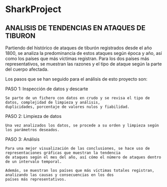 # SharkProject

## ANALISIS DE TENDENCIAS EN ATAQUES DE TIBURON

Partiendo del histórico de ataques de tiburón registrados desde el año 1800, se analiza la predominancia de estos ataques según época y año, así como los países que más víctimas registran. Para los dos países más representativos, se muestran las razones y el tipo de ataque según la parte del cuerpo afectada.

Los pasos que se han seguido para el análisis de esto proyecto son:

PASO 1: Inspección de datos y descarte

    Se parte de un fichero con datos en crudo y se revisa el tipo de datos, complejidad de limpieza y análisis, 
    duplicidades, porcentaje de valores nulos y fiabilidad.

PASO 2: Limpieza de datos

    Una vez analizados los datos, se procede a su orden y limpieza según los parámetros deseados.

PASO 3: Análisis

    Para una mejor visualización de las conclusiones, se hace uso de representaciones gráficas que muestran la tendencia 
    de ataques según el mes del año, así cómo el número de ataques dentro de un intervalo temporal.

    Además, se muestran los países que más víctimas totales registran, analizando las causas y consecuencias en los dos 
    países más representativos.
